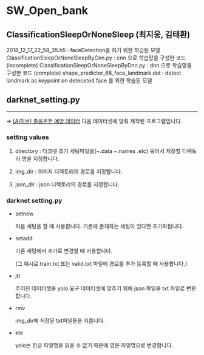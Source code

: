 # SW_Open_bank

## ClassificationSleepOrNoneSleep (최지웅, 김태환)
2018_12_17_22_58_35.h5 : faceDetection을 하기 위한 학습된 모델
ClassificationSleepOrNoneSleepByCnn.py : cnn 으로 학습망을 구성한 코드 (incomplete)
ClassificationSleepOrNoneSleepByDnn.py : dnn 으로 학습망을 구성한 코드 (complete)
shape_predictor_68_face_landmark.dat : detect landmark as keypoint on deteceted face 를 위한 학습된 모델


## darknet_setting.py
***
⇒ [[AI허브] 졸음운전 예방 데이터](http://aihub.or.kr/aidata/30744) 다음 데이터셋에 맞춰 제작된 프로그램입니다.

### setting values

1. directory : 다크넷 초기 세팅파일을(~.data ~.names .etc) 묶어서 저장할 디렉토리 명을 지정합니다.

2. img_dir : 이미지 디렉토리의 경로를 지정합니다.

3. json_dir : json 디렉토리의 경로를 지정합니다.

### darknet setting.py

* setnew

    처음 세팅을 할 때 사용합니다. 기존에 존재하는 세팅이 있다면 초기화됩니다.

* setadd

    기존 세팅에서 추가로 변경할 때 사용합니다. 

    (그 예시로 train.txt 또는 valid.txt 파일에 경로를 추가 등록할 때 사용합니다.)

* jtt

    주어진 데이터셋을 yolo 요구 데이터셋에 맞추기 위해 json 파일을 txt 파일로 변환합니다.

* rmv

    img_dir에 저장된 txt파일들을 지웁니다.

* kte

    yolo는 한글 파일명을 읽을 수 없기 때문에 영문 파일명으로 변경합니다.
